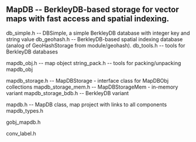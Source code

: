 ## MapDB -- BerkleyDB-based storage  for vector maps with fast access and spatial indexing.


db_simple.h  -- DBSimple, a simple BerkleyDB database with integer key and string value
db_geohash.h -- BerkleyDB-based spatial indexing database (analog of
                GeoHashStorage from module/geohash).
db_tools.h   -- tools for BerkleyDB databases

mapdb_obj.h         -- map object
string_pack.h       -- tools for packing/unpacking mapdb_obj

mapdb_storage.h     -- MapDBStorage - interface class for MapDBObj collections
mapdb_storage_mem.h -- MapDBStorageMem - in-memory variant
mapdb_storage_bdb.h -- BerkleyDB variant

mapdb.h     -- MapDB class, map project with links to all components
mapdb_types.h

gobj_mapdb.h

conv_label.h
